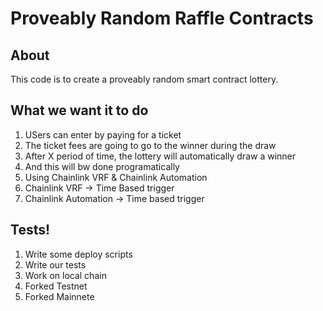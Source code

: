 # Proveably Random Raffle Contracts

## About

This code is to create a proveably random smart contract lottery.

## What we want it to do

1. USers can enter by paying for a ticket
  1. The ticket fees are going to go to the winner during the draw
2. After X period of time, the lottery will automatically draw a winner
  1. And this will bw done programatically
3. Using Chainlink VRF & Chainlink Automation
  1. Chainlink VRF -> Time Based trigger
  2. Chainlink Automation -> Time based trigger


## Tests!
1. Write some deploy scripts
2. Write our tests
  1. Work on local chain
  2. Forked Testnet
  3. Forked Mainnete
